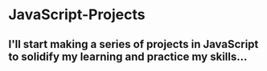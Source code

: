 # JavaScript-Projects

## I'll start making a series of projects in JavaScript to solidify my learning and practice my skills...

